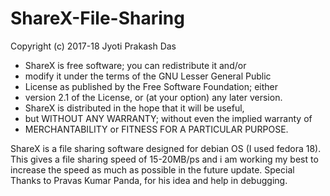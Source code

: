 # ShareX-File-Sharing
Copyright (c) 2017-18 Jyoti Prakash Das
 * ShareX is free software; you can redistribute it and/or
 * modify it under the terms of the GNU Lesser General Public
 * License as published by the Free Software Foundation; either
 * version 2.1 of the License, or (at your option) any later version.
 * ShareX is distributed in the hope that it will be useful,
 * but WITHOUT ANY WARRANTY; without even the implied warranty of
 * MERCHANTABILITY or FITNESS FOR A PARTICULAR PURPOSE.

ShareX is a file sharing software designed for debian OS (I used fedora 18).
This gives a file sharing speed of 15-20MB/ps and i am working my best to increase the speed as much as possible in the future update.
Special Thanks to Pravas Kumar Panda, for his idea and help in debugging.
